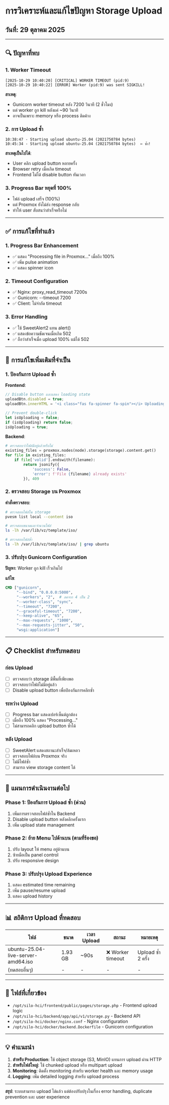 # การวิเคราะห์และแก้ไขปัญหา Storage Upload

## วันที่: 29 ตุลาคม 2025

---

## 🔍 ปัญหาที่พบ

### 1. Worker Timeout
```
[2025-10-29 10:40:20] [CRITICAL] WORKER TIMEOUT (pid:9)
[2025-10-29 10:40:22] [ERROR] Worker (pid:9) was sent SIGKILL!
```

**สาเหตุ**: 
- Gunicorn worker timeout หลัง 7200 วินาที (2 ชั่วโมง)
- แต่ worker ถูก kill หลังแค่ ~90 วินาที
- อาจเป็นเพราะ memory หรือ process ติดค้าง

### 2. การ Upload ซ้ำ
```
10:38:47 - Starting upload ubuntu-25.04 (2021750784 bytes)
10:45:34 - Starting upload ubuntu-25.04 (2021750784 bytes)  ← ซ้ำ!
```

**สาเหตุเป็นไปได้**:
- User คลิก upload button หลายครั้ง
- Browser retry เมื่อเกิด timeout
- Frontend ไม่ได้ disable button ทันเวลา

### 3. Progress Bar หยุดที่ 100%
- ไฟล์ upload เสร็จ (100%)
- แต่ Proxmox ยังไม่ส่ง response กลับ
- ทำให้ user สับสนว่าสำเร็จหรือไม่

---

## ✅ การแก้ไขที่ทำแล้ว

### 1. Progress Bar Enhancement
- ✅ แสดง "Processing file in Proxmox..." เมื่อถึง 100%
- ✅ เพิ่ม pulse animation
- ✅ แสดง spinner icon

### 2. Timeout Configuration
- ✅ Nginx: proxy_read_timeout 7200s
- ✅ Gunicorn: --timeout 7200
- ✅ Client: ไม่จำกัด timeout

### 3. Error Handling
- ✅ ใช้ SweetAlert2 แทน alert()
- ✅ แสดงข้อความชัดเจนเมื่อเกิด 502
- ✅ ถือว่าสำเร็จเมื่อ upload 100% แม้ได้ 502

---

## 🔧 การแก้ไขเพิ่มเติมที่จำเป็น

### 1. ป้องกันการ Upload ซ้ำ

**Frontend**:
```javascript
// Disable button และแสดง loading state
uploadBtn.disabled = true;
uploadBtn.innerHTML = '<i class="fas fa-spinner fa-spin"></i> Uploading...';

// Prevent double-click
let isUploading = false;
if (isUploading) return false;
isUploading = true;
```

**Backend**:
```python
# ตรวจสอบว่าไฟล์มีอยู่แล้วหรือไม่
existing_files = proxmox.nodes(node).storage(storage).content.get()
for file in existing_files:
    if file['volid'].endswith(filename):
        return jsonify({
            'success': False, 
            'error': f'File {filename} already exists'
        }), 409
```

### 2. ตรวจสอบ Storage บน Proxmox

**คำสั่งตรวจสอบ**:
```bash
# ตรวจสอบไฟล์ใน storage
pvesm list local --content iso

# ตรวจสอบขนาดและจำนวนไฟล์
ls -lh /var/lib/vz/template/iso/

# ตรวจสอบไฟล์ซ้ำ
ls -lh /var/lib/vz/template/iso/ | grep ubuntu
```

### 3. ปรับปรุง Gunicorn Configuration

**ปัญหา**: Worker ถูก kill เร็วเกินไป

**แก้ไข**:
```dockerfile
CMD ["gunicorn", 
     "--bind", "0.0.0.0:5000",
     "--workers", "2",  # ลดจาก 4 เป็น 2
     "--worker-class", "sync",
     "--timeout", "7200",
     "--graceful-timeout", "7200",
     "--keep-alive", "65",
     "--max-requests", "1000",
     "--max-requests-jitter", "50",
     "wsgi:application"]
```

---

## 📋 Checklist สำหรับทดสอบ

### ก่อน Upload
- [ ] ตรวจสอบว่า storage มีพื้นที่เพียงพอ
- [ ] ตรวจสอบว่าไฟล์ไม่มีอยู่แล้ว
- [ ] Disable upload button เพื่อป้องกันการคลิกซ้ำ

### ระหว่าง Upload
- [ ] Progress bar แสดงเปอร์เซ็นต์ถูกต้อง
- [ ] เมื่อถึง 100% แสดง "Processing..."
- [ ] ไม่สามารถคลิก upload button ซ้ำได้

### หลัง Upload
- [ ] SweetAlert แสดงสถานะสำเร็จ/ล้มเหลว
- [ ] ตรวจสอบไฟล์บน Proxmox จริง
- [ ] ไม่มีไฟล์ซ้ำ
- [ ] สามารถ view storage content ได้

---

## 🎯 แผนการดำเนินงานต่อไป

### Phase 1: ป้องกันการ Upload ซ้ำ (ด่วน)
1. เพิ่มการตรวจสอบไฟล์ซ้ำใน Backend
2. Disable upload button หลังคลิกครั้งแรก
3. เพิ่ม upload state management

### Phase 2: ย้าย Menu ไปด้านบน (ตามที่ร้องขอ)
1. ปรับ layout ให้ menu อยู่ด้านบน
2. ซ้ายมือเป็น panel control
3. ปรับ responsive design

### Phase 3: ปรับปรุง Upload Experience
1. แสดง estimated time remaining
2. เพิ่ม pause/resume upload
3. แสดง upload history

---

## 📊 สถิติการ Upload ที่ทดสอบ

| ไฟล์ | ขนาด | เวลา Upload | สถานะ | หมายเหตุ |
|------|------|-------------|-------|----------|
| ubuntu-25.04-live-server-amd64.iso | 1.93 GB | ~90s | ❌ Worker timeout | Upload ซ้ำ 2 ครั้ง |
| (ทดสอบอื่นๆ) | - | - | - | - |

---

## 🔗 ไฟล์ที่เกี่ยวข้อง

- `/opt/silo-hci/frontend/public/pages/storage.php` - Frontend upload logic
- `/opt/silo-hci/backend/app/api/v1/storage.py` - Backend API
- `/opt/silo-hci/docker/nginx.conf` - Nginx configuration
- `/opt/silo-hci/docker/backend.Dockerfile` - Gunicorn configuration

---

## 💡 คำแนะนำ

1. **สำหรับ Production**: ใช้ object storage (S3, MinIO) แทนการ upload ผ่าน HTTP
2. **สำหรับไฟล์ใหญ่**: ใช้ chunked upload หรือ multipart upload
3. **Monitoring**: ติดตั้ง monitoring สำหรับ worker health และ memory usage
4. **Logging**: เพิ่ม detailed logging สำหรับ upload process

---

**สรุป**: ระบบสามารถ upload ได้แล้ว แต่ต้องปรับปรุงในเรื่อง error handling, duplicate prevention และ user experience
